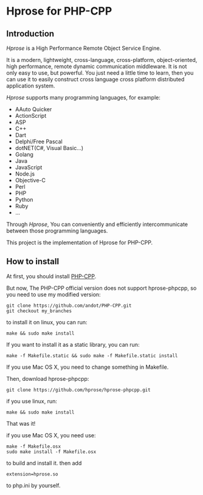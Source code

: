 # Hprose for PHP-CPP

## Introduction

*Hprose* is a High Performance Remote Object Service Engine.

It is a modern, lightweight, cross-language, cross-platform, object-oriented, high performance, remote dynamic communication middleware. It is not only easy to use, but powerful. You just need a little time to learn, then you can use it to easily construct cross language cross platform distributed application system.

*Hprose* supports many programming languages, for example:

* AAuto Quicker
* ActionScript
* ASP
* C++
* Dart
* Delphi/Free Pascal
* dotNET(C#, Visual Basic...)
* Golang
* Java
* JavaScript
* Node.js
* Objective-C
* Perl
* PHP
* Python
* Ruby
* ...

Through *Hprose*, You can conveniently and efficiently intercommunicate between those programming languages.

This project is the implementation of Hprose for PHP-CPP.

## How to install

At first, you should install [PHP-CPP](http://www.php-cpp.com).

But now, The PHP-CPP official version does not support hprose-phpcpp,
so you need to use my modified version:

    git clone https://github.com/andot/PHP-CPP.git
    git checkout my_branches

to install it on linux, you can run:

    make && sudo make install

If you want to install it as a static library, you can run:

    make -f Makefile.static && sudo make -f Makefile.static install

If you use Mac OS X, you need to change something in Makefile.

Then, download hprose-phpcpp:

    git clone https://github.com/hprose/hprose-phpcpp.git

if you use linux, run:

    make && sudo make install

That was it!

if you use Mac OS X, you need use:

    make -f Makefile.osx
    sudo make install -f Makefile.osx

to build and install it. then add

    extension=hprose.so

to php.ini by yourself.